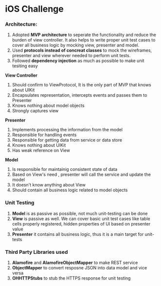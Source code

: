 # iOS Challenge

### Architecture:

1. Adopted **MVP architecture** to seperate the functionality and reduce the burden of view controller. It also helps to write proper unit test cases to cover all business logic by mocking view, presenter and model.
2. Used **protocols instead of concreat classes** to mock the wireframes, presenter and view wherever needed to perform unit tests.
3. Followed **dependency injection** as much as possible to make unit tesiting easy

**View Controller**
1. Should confirm to ViewProtocol, It is the only part of MVP that knows about UIKit
2. Encapsulates representation, intercepts events and passes them to Presenter
3. Knows nothing about model objects
4. Strongly captures view

**Presenter**
1. Implements processing the information from the model
2. Responsible for handling events
3. Responsible for getting data from service or data store
4. Knows nothing about UIKit
5. Has weak reference on View

**Model**
1. Is responsible for maintainig consistent state of data
2. Based on View's need , presenter will call the service and update the model
3. It doesn't know anything about View
4. Should contain all business logic related to model objects

### Unit Testing
1. **Model** is as passive as possible, not much unit-testing can be done
2. **View** is passive as well. We can cover basic unit test cases like table cells properly registered, hidden properties of UI based on presenter value
3. **Presenter** it contains all business logic, thus it is a main target for unit-tests

### Third Party Libraries used

1. **Alamofire**  and **AlamofireObjectMapper** to make REST service
2. **ObjectMapper** to convert resposne JSON into data model and vice versa
3. **OHHTTPStubs** to stub the HTTPS response for unit testing
